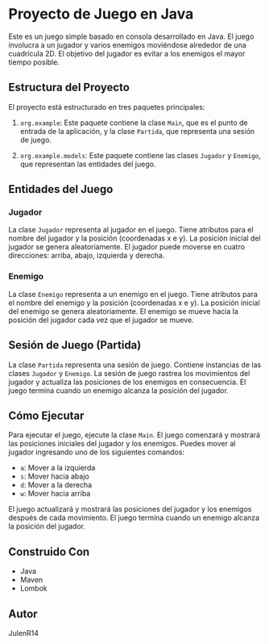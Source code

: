 # Proyecto de Juego en Java

Este es un juego simple basado en consola desarrollado en Java. El juego involucra a un jugador y varios enemigos moviéndose alrededor de una cuadrícula 2D. El objetivo del jugador es evitar a los enemigos el mayor tiempo posible.

## Estructura del Proyecto

El proyecto está estructurado en tres paquetes principales:

1. `org.example`: Este paquete contiene la clase `Main`, que es el punto de entrada de la aplicación, y la clase `Partida`, que representa una sesión de juego.

2. `org.example.models`: Este paquete contiene las clases `Jugador` y `Enemigo`, que representan las entidades del juego.

## Entidades del Juego

### Jugador

La clase `Jugador` representa al jugador en el juego. Tiene atributos para el nombre del jugador y la posición (coordenadas x e y). La posición inicial del jugador se genera aleatoriamente. El jugador puede moverse en cuatro direcciones: arriba, abajo, izquierda y derecha.

### Enemigo

La clase `Enemigo` representa a un enemigo en el juego. Tiene atributos para el nombre del enemigo y la posición (coordenadas x e y). La posición inicial del enemigo se genera aleatoriamente. El enemigo se mueve hacia la posición del jugador cada vez que el jugador se mueve.

## Sesión de Juego (Partida)

La clase `Partida` representa una sesión de juego. Contiene instancias de las clases `Jugador` y `Enemigo`. La sesión de juego rastrea los movimientos del jugador y actualiza las posiciones de los enemigos en consecuencia. El juego termina cuando un enemigo alcanza la posición del jugador.

## Cómo Ejecutar

Para ejecutar el juego, ejecute la clase `Main`. El juego comenzará y mostrará las posiciones iniciales del jugador y los enemigos. Puedes mover al jugador ingresando uno de los siguientes comandos:

- `a`: Mover a la izquierda
- `s`: Mover hacia abajo
- `d`: Mover a la derecha
- `w`: Mover hacia arriba

El juego actualizará y mostrará las posiciones del jugador y los enemigos después de cada movimiento. El juego termina cuando un enemigo alcanza la posición del jugador.

## Construido Con

- Java
- Maven
- Lombok

## Autor

JulenR14